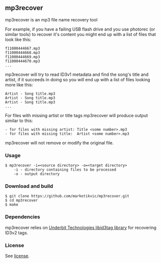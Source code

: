 ## mp3recover
mp3recover is an mp3 file name recovery tool

For example, if you have a failing USB flash drive and you use photorec (or similar tools)
to recover it's content you might end up with a list of files that look like this:

	f11000444667.mp3
	f11000444668.mp3
	f11000444669.mp3
	f11000444670.mp3
	...

mp3recover will try to read ID3v1 metadata and find the song's title and artist, if it succeeds in
doing so you will end up with a list of files looking more like this:

	Artist - Song title.mp3
	Artist - Song title.mp3
	Artist - Song title.mp3
	...

For files with missing artist or title tags mp3recover will produce output similar to this:

	- for files with missing artist: Title <some number>.mp3
	- for files with missing title:  Artist <some number>.mp3
	
mp3recover will not remove or modify the original file.

### Usage
	$ mp3recover -i=<source directory> -o=<target directory>
		-i - directory containing files to be processed
		-o - output directory

### Download and build
	$ git clone https://github.com/markotikvic/mp3recover.git
	$ cd mp3recover
	$ make

### Dependencies
mp3recover relies on [Underbit Technologies libid3tag library](https://www.underbit.com/products/mad/) for recovering ID3v2 tags.

### License
See [license](LICENSE).
